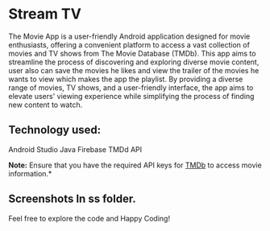 # Stream TV 
The Movie App is a user-friendly Android application designed for movie enthusiasts, offering a convenient platform to access a vast collection of movies and TV shows from The Movie Database (TMDb). This app aims to streamline the process of discovering and exploring diverse movie content, user also can save the movies he likes and view the trailer of the movies he wants to view which makes the app the playlist. By providing a diverse range of movies, TV shows, and a user-friendly interface, the app aims to elevate users' viewing experience while simplifying the process of finding new content to watch. 

## Technology used:
Android Studio
Java
Firebase
TMDd API

**Note:** Ensure that you have the required API keys for [TMDb](https://developer.themoviedb.org/reference/intro/getting-started) to access movie information.* 

## Screenshots In ss folder. 

Feel free to explore the code and Happy Coding!
